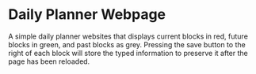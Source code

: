 # Daily Planner Webpage
A simple daily planner websites that displays current blocks in red, future blocks in green, and past blocks as grey.  Pressing the save button to the right of each block will store the typed information to preserve it after the page has been reloaded.
